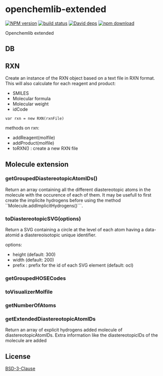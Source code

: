 # openchemlib-extended

  [![NPM version][npm-image]][npm-url]
  [![build status][travis-image]][travis-url]
  [![David deps][david-image]][david-url]
  [![npm download][download-image]][download-url]

Openchemlib extended

## DB



## RXN

Create an instance of the RXN object based on a text file in RXN format. This will also calculate for each reagent and product:
* SMILES
* Molecular formula
* Molecular weight
* idCode

```
var rxn = new RXN(rxnFile)
```

methods on rxn:
* addReagent(molfile)
* addProduct(molfile)
* toRXN() : create a new RXN file


## Molecule extension

### getGroupedDiastereotopicAtomIDs()

Return an array containing all the different diastereotopic atoms in the molecule with the occurence of each of them.
It may be usefull to first create the implicite hydrogens before using the method ``Molecule.addImplicitHydrogens()```.

### toDiastereotopicSVG(options)

Return a SVG containing a circle at the level of each atom having a data-atomid a diastereoisotopic unique identifier.

options:
* height (default: 300)
* width (default: 200)
* prefix : prefix for the id of each SVG element (default: ocl)

### getGroupedHOSECodes

### toVisualizerMolfile

### getNumberOfAtoms

### getExtendedDiastereotopicAtomIDs

Return an array of explicit hydrogens added molecule of diastereotopicAtomIDs.
Extra information like the diastereotopicIDs of the molecule are added

## License

  [BSD-3-Clause](./LICENSE)

[npm-image]: https://img.shields.io/npm/v/openchemlib-extended.svg?style=flat-square
[npm-url]: https://www.npmjs.com/package/openchemlib-extended
[travis-image]: https://img.shields.io/travis/cheminfo-js/openchemlib-extended/master.svg?style=flat-square
[travis-url]: https://travis-ci.org/cheminfo-js/openchemlib-extended
[david-image]: https://img.shields.io/david/cheminfo-js/openchemlib-extended.svg?style=flat-square
[david-url]: https://david-dm.org/cheminfo-js/openchemlib-extended
[download-image]: https://img.shields.io/npm/dm/openchemlib-extended.svg?style=flat-square
[download-url]: https://www.npmjs.com/package/openchemlib-extended
